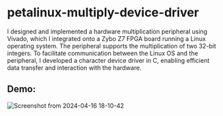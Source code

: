 # petalinux-multiply-device-driver
I designed and implemented a hardware multiplication peripheral using Vivado, which I integrated onto a Zybo Z7 FPGA board running a Linux operating system. The peripheral supports the multiplication of two 32-bit integers. To facilitate communication between the Linux OS and the peripheral, I developed a character device driver in C, enabling efficient data transfer and interaction with the hardware.

## Demo:
![Screenshot from 2024-04-16 18-10-42](https://github.com/ivzap/petalinux-multiply-device-driver/assets/64557487/76488534-fe7b-4c09-b210-fe954e80dc34)
